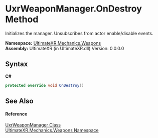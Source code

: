 # UxrWeaponManager.OnDestroy Method 
 

Initializes the manager. Unsubscribes from actor enable/disable events.

**Namespace:**&nbsp;<a href="N_UltimateXR_Mechanics_Weapons">UltimateXR.Mechanics.Weapons</a><br />**Assembly:**&nbsp;UltimateXR (in UltimateXR.dll) Version: 0.0.0.0

## Syntax

**C#**<br />
``` C#
protected override void OnDestroy()
```


## See Also


#### Reference
<a href="T_UltimateXR_Mechanics_Weapons_UxrWeaponManager">UxrWeaponManager Class</a><br /><a href="N_UltimateXR_Mechanics_Weapons">UltimateXR.Mechanics.Weapons Namespace</a><br />